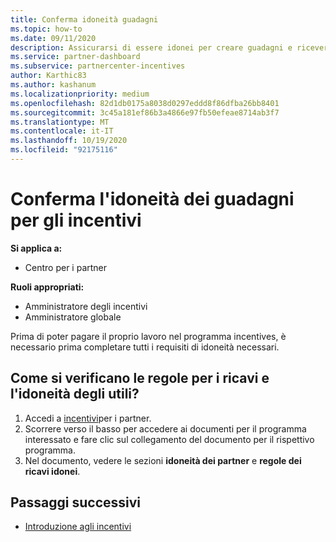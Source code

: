 ```yaml
---
title: Conferma idoneità guadagni
ms.topic: how-to
ms.date: 09/11/2020
description: Assicurarsi di essere idonei per creare guadagni e ricevere pagamenti nel programma incentives. Controllare le regole di idoneità e ricavi per i guadagni nel centro per i partner.
ms.service: partner-dashboard
ms.subservice: partnercenter-incentives
author: Karthic83
ms.author: kashanum
ms.localizationpriority: medium
ms.openlocfilehash: 82d1db0175a8038d0297eddd8f86dfba26bb8401
ms.sourcegitcommit: 3c45a181ef86b3a4866e97fb50efeae8714ab3f7
ms.translationtype: MT
ms.contentlocale: it-IT
ms.lasthandoff: 10/19/2020
ms.locfileid: "92175116"
---
```

# <a name="confirm-your-incentives-earnings-eligibility"></a>Conferma l'idoneità dei guadagni per gli incentivi

**Si applica a:**

- Centro per i partner

**Ruoli appropriati:**

- Amministratore degli incentivi
- Amministratore globale

Prima di poter pagare il proprio lavoro nel programma incentives, è necessario prima completare tutti i requisiti di idoneità necessari.

## <a name="how-do-i-check-my-earning-eligibility-and-revenue-rules"></a>Come si verificano le regole per i ricavi e l'idoneità degli utili?

1. Accedi a [incentivi](https://partner.microsoft.com/membership/partner-incentives)per i partner.
2. Scorrere verso il basso per accedere ai documenti per il programma interessato e fare clic sul collegamento del documento per il rispettivo programma.
3. Nel documento, vedere le sezioni **idoneità dei partner** e **regole dei ricavi idonei**.

## <a name="next-steps"></a>Passaggi successivi

- [Introduzione agli incentivi](incentives-get-started-intro.md)
